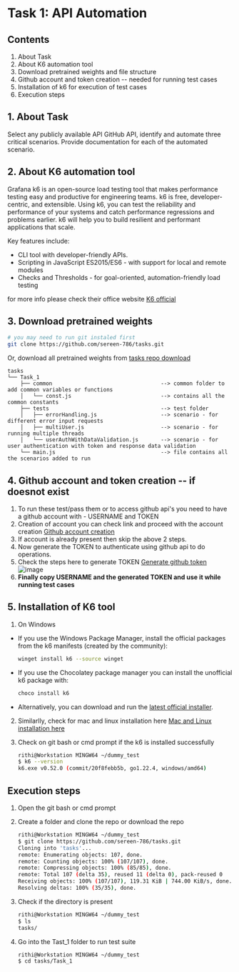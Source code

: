 # Task 1: API Automation

## Contents

1. About Task
2. About K6 automation tool
3. Download pretrained weights and file structure
4. Github account and token creation -- needed for running test cases
5. Installation of k6 for execution of test cases
6. Execution steps


## 1. About Task

Select any publicly available API  GitHub API, identify and
automate three critical scenarios. Provide documentation for each of the automated
scenario.

## 2. About K6 automation tool
Grafana k6 is an open-source load testing tool that makes performance testing easy and productive for engineering teams. k6 is free, developer-centric, and extensible.
Using k6, you can test the reliability and performance of your systems and catch performance regressions and problems earlier. k6 will help you to build resilient and performant applications that scale.

Key features include:
- CLI tool with developer-friendly APIs.
- Scripting in JavaScript ES2015/ES6 - with support for local and remote modules
- Checks and Thresholds - for goal-oriented, automation-friendly load testing

for more info please check their office website [K6 official](https://k6.io/docs/)

## 3. Download pretrained weights

```bash
# you may need to run git instaled first
git clone https://github.com/sereen-786/tasks.git
```

Or, download all pretrained weights from [tasks repo download](https://github.com/sereen-786/tasks/archive/refs/heads/main.zip)
```text
tasks
└── Task_1
    ├── common                                  --> common folder to add common variables or functions
    │   └── const.js                            --> contains all the common constants
    ├── tests                                   --> test folder
    │   ├── errorHandling.js                    --> scenario - for different error input requests 
    │   ├── multiUser.js                        --> scenario - for running multiple threads
    │   └── userAuthWithDataValidation.js       --> scenario - for user authentication with token and response data validation
    └── main.js                                 --> file contains all the scenarios added to run
```
## 4. Github account and token creation -- if doesnot exist
1. To run these test/pass them or to access github api's you need to have a github account with - USERNAME and TOKEN
2. Creation of account you can check link and proceed with the account creation [Github account creation](https://docs.github.com/en/get-started/onboarding/getting-started-with-your-github-account)
3. If account is already present then skip the above 2 steps.
4. Now generate the TOKEN to authenticate using github api to do operations.
5. Check the steps here to generate TOKEN [Generate github token](https://docs.github.com/en/enterprise-server@3.9/authentication/keeping-your-account-and-data-secure/managing-your-personal-access-tokens)
   ![image](https://github.com/sereen-786/tasks/assets/82365795/f3238845-2fdd-46f6-8f68-21706b111e45)
6. **Finally copy USERNAME and the generated TOKEN and use it while running test cases**


## 5. Installation of K6 tool

1. On Windows

- If you use the Windows Package Manager, install the official packages from the k6 manifests (created by the community):
  ```bash
  winget install k6 --source winget
  ```
- If you use the Chocolatey package manager you can install the unofficial k6 package with:
  ```bash
  choco install k6
  ```
- Alternatively, you can download and run the [latest official installer](https://dl.k6.io/msi/k6-latest-amd64.msi).

2. Similarlly, check for mac and linux installation here [Mac and Linux installation here](https://k6.io/docs/get-started/installation/#linux)

3. Check on git bash or cmd prompt if the k6 is installed successfully
   ```bash
   rithi@Workstation MINGW64 ~/dummy_test
   $ k6 --version
   k6.exe v0.52.0 (commit/20f8febb5b, go1.22.4, windows/amd64)
   ```
## Execution steps
1. Open the git bash or cmd prompt

2. Create a folder and clone the repo or download the repo
   ```bash
   rithi@Workstation MINGW64 ~/dummy_test
   $ git clone https://github.com/sereen-786/tasks.git
   Cloning into 'tasks'...
   remote: Enumerating objects: 107, done.
   remote: Counting objects: 100% (107/107), done.
   remote: Compressing objects: 100% (85/85), done.
   remote: Total 107 (delta 35), reused 11 (delta 0), pack-reused 0
   Receiving objects: 100% (107/107), 119.31 KiB | 744.00 KiB/s, done.
   Resolving deltas: 100% (35/35), done.
   ```
3. Check if the directory is present
   ```bash
   rithi@Workstation MINGW64 ~/dummy_test
   $ ls
   tasks/
   ```
4. Go into the Tast_1 folder to run test suite
   ```bash
   rithi@Workstation MINGW64 ~/dummy_test
   $ cd tasks/Task_1
   ```


